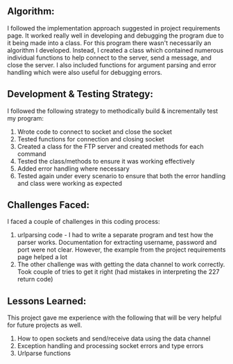 ## Algorithm:

I followed the implementation approach suggested in project requirements page. It worked really well in developing and debugging the program due to it being made into a class. For this program there wasn't necessarily an algorithm I developed. Instead, I created a class which contained numerous individual functions to help connect to the server, send a message, and close the server. I also included functions for argument parsing and error handling which were also useful for debugging errors.

## Development & Testing Strategy:

I followed the following strategy to methodically build & incrementally test my program:
1. Wrote code to connect to socket and close the socket
2. Tested functions for connection and closing socket
3. Created a class for the FTP server and created methods for each command
4. Tested the class/methods to ensure it was working effectively
5. Added error handling where necessary
6. Tested again under every scenario to ensure that both the error handling and class were working as expected

## Challenges Faced:

I faced a couple of challenges in this coding process:
1. urlparsing code - I had to write a separate program and test how the parser works. Documentation for extracting username, password and port were not clear. However, the example from the project requirements page helped a lot
2. The other challenge was with getting the data channel to work correctly. Took couple of tries to get it right (had mistakes in interpreting the 227 return code)

## Lessons Learned:

This project gave me experience with the following that will be very helpful for future projects as well.
1. How to open sockets and send/receive data using the data channel
2. Exception handling and processing socket errors and type errors
3. Urlparse functions